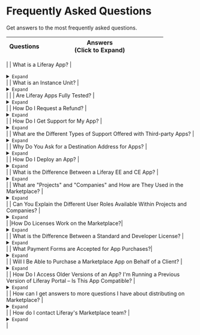 # Frequently Asked Questions

Get answers to the most frequently asked questions.

| Questions | <div style="width:290px">Answers<br /> (Click to Expand) | |
| ----------------------------- | ------------------------------------------------------------------------------ | -| 
| 
| What is a Liferay App? | <details><summary>`Expand`</summary>Liferay apps are packages of "plug-ins" (portlet, hook, theme, etc.) that you can install into a Liferay portal installation to modify or extend Liferay's out-of-the-box functionalities. Some apps, like Liferay's Social Office, are developed, tested, and supported by Liferay. Third-party apps are developed, tested, and supported (if subscription services are offered) by other members of the broader Liferay community. Many official Liferay apps, as well as some third-party apps, are available free of charge. Other apps require you to pay a fee in order to access them and/or associated subscription services.</details> |
| What is an Instance Unit? | <details><summary>`Expand`</summary>An Instance Unit is a unit of measure used to define pricing for certain Liferay Marketplace apps. An Instance Unit refers to a single installation of the Liferay Portal, which corresponds to one (1) Liferay Portal .WAR file.</details> | |
| Are Liferay Apps Fully Tested? | <details><summary>`Expand`</summary>Official Liferay apps (developed, tested, and supported by Liferay) go through the same level of coding and testing rigor that Liferay Portal goes through. Every third-party app submitted to the Liferay Marketplace is reviewed by our team to ensure that certain standards for information are upheld and the app installs as expected. However, we cannot actively monitor nor guarantee the content or functionality of any third-party app in the Marketplace. Also, any technical or support-related question related to a third-party app should be directed to the third-party app developer.</details> |
| How Do I Request a Refund? | <details><summary>`Expand`</summary>Generally, all app sales are considered to be final. However, we do believe that developers should stand by their products. If an app fails to do what it says it will do, first contact the developer through the support information provided in the app description page. We find that in many cases, constructive dialogue resolves the issue or clears up any misunderstanding. You can also check out the Marketplace Forum(Opens New Window) to see if your issue has been discussed. If you are unable to reach the developer after reasonable attempts, you can contact us using the Marketplace [Contact Form(Opens New Window)](https://www.liferay.com/pt/contact-us). We are only able to consider refund requests within 30 days of purchase date.</details> |
| How Do I Get Support for My App? | <details><summary>`Expand`</summary>Liferay apps designated as "EE" (Enterprise Edition) apps are supported for Liferay Portal Enterprise Edition subscribers. The type and level of support for EE apps will depend on the [Enterprise Edition subscription tier(Opens New Window)](https://www.liferay.com/pt/subscription-services). Support may or may not be offered for third-party apps. Please be sure to confirm whether or not the developer is offering support for a third-party app before purchasing it. For supported third-party apps, please use the "Support" link provided on the right-hand side of the app description page. An overview of the Marketplace support policy is given below. <!--descobrir como colocar a tabela--> </details> |
| What are the Different Types of Support Offered with Third-party Apps? | <details><summary>`Expand`</summary>Third-party developers for the Marketplace have the option of offering or not offering subscription services with their apps. Subscription services consist of support, maintenance, and updates. Buyers should read the app description carefully to determine if the app offers subscription services that meet their support needs. Depending on how the third-party app is licensed, you may be offered the following options around subscription services: If the App has a Perpetual License 1. The developer may offer annually renewable subscription services, and it will be priced on a "per Instance Unit per year" basis. The first year of subscription services is included with a perpetual license. After that, the buyer will need to renew subscription services at the developer's price. Buyers will be entitled to support, maintenance, and updates as long as they continue to renew subscription services annually. 2. The third-party developer may offer no subscription services with their app, and buyers will be entitled to only app updates if and when updates become available. If the APP has a Non-Perpetual (Annual/Renewable) License 1. The developer may offer annually renewable subscription services, which is built into the "per Instance Unit per year" price of the non-perpetual license. Buyers will be entitled to support, maintenance, and updates as long as they continue to renew their license annually. 2. The developer may opt not to offer subscription services, and buyers will be entitled to only app updates if and when updates become available, as long as they continue to have a valid non-perpetual license. </details> |
| Why Do You Ask for a Destination Address for Apps? | <details><summary>`Expand`</summary>When purchasing an app from the Marketplace, you will be required to provide a destination address. This is the primary location where you plan to download and install the purchased app. The destination address is used to calculate the sales tax and VAT amounts, if applicable. Additionally, Liferay uses the destination address, along with the billing address, to ensure that we comply with U.S. export control and sanctions laws.</details> |
| How Do I Deploy an App? | <details><summary>`Expand`</summary>There are two ways to install an app to Liferay Portal: **1. Via the Control Panel on your local portal installation** 2. **Through the Marketplace on Liferay.com.Installation through the Control Panel**:This is the easiest and most efficent way to deploy apps to Liferay Portal. Using the Marketplace menu items in the Control Panel, you can search for, purchase/download, and hot-deploy apps directly to your local Liferay installation. Utilizing the Control Panel to manage your apps will also allow you receive update notifications and easily apply updates.Installation through Liferay.com: Using Liferay.com to download apps is especially useful in situations where you do not wish to deploy the app directly to your production environment, or in cases where the target Liferay installation is behind a corporate firewall or otherwise does not have direct online access to the Marketplace. You can browse for and purchase apps through[liferay.com/marketplace(Opens New Window)](https://web.liferay.com/marketplace) and then use your App Manager to download them. The downloaded file can then be hot-deployed to Liferay by copying it to Liferay's hot deploy directory.If you are trying to install the Marketplace portlet or any other Marketplace app in a controlled environment with restricted Internet and/or database access, you can find detailed instructions in the Liferay Marketplace tutorial.</details> |
| What is the Difference Between a Liferay EE and CE App? | <details><summary>`Expand`</summary>Liferay CE apps are Community Edition apps which are available free of charge to anyone running Liferay Portal, with or without an Enterprise Subscription. EE apps are tested and supported by Liferay, and are only available with an Enterprise Subscription. The level of support provide for Liferay EE apps will depend on the customer's subscription tier level.</details> |
| What are "Projects" and "Companies" and How are They Used in the Marketplace? | <details><summary>`Expand`</summary>Projects are used for sharing your purchased apps with other members of your team. Each member of a project will be able to provision licenses and install apps associated to that project (as many as the purchased license permits). When purchasing an app, you would select or create the project you want to use to share the app. You can also add and manage members of that team. In short, projects are used by Marketplace consumers.</details> |
| Can You Explain the Different User Roles Available Within Projects and Companies? | <details><summary>`Expand`</summary>**Project Roles:** 1. User Admin - Has the ability to add other users to a given project 2. Buyer - Has the ability to purchase apps from the Liferay Marketplace and associate it to the project. **Company Roles:** 1. User Admin - Has the ability to add other users to a development team of a registered company. 2.Developer - Has the ability to submit apps to the Liferay Marketplace and access app management features, such as transactions history and metrics.</details> |
|How Do Licenses Work on the Marketplace?| <details><summary>`Expand`</summary>Licenses are valid per app per project (individual basis or project basis). They cannot be transferred nor re-sold. Licenses permit a buyer to deploy an app on their system based on these specified parameters set by the developer: 1. Standard or developer license 2. Perpetual, non-perpetual (annual/renewable) or  3. 30-day limited trial Allowed Instance Units.</details>|
| What is the Difference Between a Standard and Developer License? | <details><summary>`Expand`</summary>Standard licenses allow unlimited connections. Liferay Portal Developer Licenses are limited to 5 users (including anonymous users). Marketplace App Developer Licenses are limited to 10 users. Developer licenses should not be used for production deployments.</details>|
| What Payment Forms are Accepted for App Purchases?|<details><summary>`Expand`</summary>Marketplace apps can be purchased with a credit card via Paypal or you can request an invoice to be sent to a billing email address that you designate. For invoice request transactions, purchased apps will be available for download after payment is received.</details>|
| Will I Be Able to Purchase a Marketplace App on Behalf of a Client? | <details><summary>`Expand`</summary>Currently, you can only purchase a Marketplace app for yourself (personal use only) or for your own company (project basis). The ability to purchase apps for customers/clients is on our roadmap, and this will be one of the key things we're going to focus on for the next iteration of the Marketplace.</details>|
| How Do I Access Older Versions of an App? I'm Running a Previous Version of Liferay Portal – Is This App Compatible? | <details><summary>`Expand`</summary>The Liferay Marketplace will allow you to access and download all previous versions of an app that you've purchased – both free and paid apps. First, make sure that the app supports the Liferay Portal version that you're running prior to purchasing/downloading the app. The compatible Liferay Portal version for the latest version of the app, as well as compatible Portal versions for all previous versions of the app will be listed on the app details page on the Marketplace (Under "Past Versions Work With" on the right-hand side and also under the "Version History" tab at the bottom of the app details page). <!--como colocar uma imagem aqui?--></details>|
| How can I get answers to more questions I have about distributing on Marketplace? | <details><summary>`Expand`</summary>Go to the [Marketplace Developer Forum](https://web.liferay.com/web/developer/marketplace/forums).</details>|
| How do I contact Liferay's Marketplace team? | <details><summary>`Expand`</summary>Go to the [Contact Marketplace](https://www.liferay.com/pt/contact-us) form and submit your request or question.</details>|